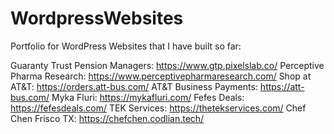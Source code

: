 # WordpressWebsites
Portfolio for WordPress Websites that I have built so far:

  Guaranty Trust Pension Managers: https://www.gtp.pixelslab.co/
  Perceptive Pharma Research: https://www.perceptivepharmaresearch.com/
  Shop at AT&T: https://orders.att-bus.com/
  AT&T Business Payments: https://att-bus.com/
  Myka Fluri: https://mykafluri.com/
  Fefes Deals: https://fefesdeals.com/
  TEK Services: https://thetekservices.com/
  Chef Chen Frisco TX: https://chefchen.codlian.tech/
